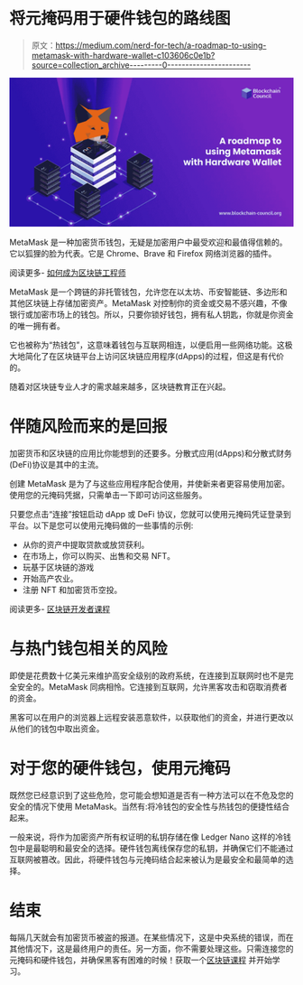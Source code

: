 # 将元掩码用于硬件钱包的路线图

> 原文：<https://medium.com/nerd-for-tech/a-roadmap-to-using-metamask-with-hardware-wallet-c103606c0e1b?source=collection_archive---------0----------------------->

![](img/88b252c2676d6800b810c08c8dcd59b3.png)

MetaMask 是一种加密货币钱包，无疑是加密用户中最受欢迎和最值得信赖的。它以狐狸的脸为代表。它是 Chrome、Brave 和 Firefox 网络浏览器的插件。

阅读更多- [如何成为区块链工程师](https://www.blockchain-council.org/blockchain/the-ultimate-guide-to-blockchain-engineer-job-description-and-salary/)

MetaMask 是一个跨链的非托管钱包，允许您在以太坊、币安智能链、多边形和其他区块链上存储加密资产。MetaMask 对控制你的资金或交易不感兴趣，不像银行或加密市场上的钱包。所以，只要你锁好钱包，拥有私人钥匙，你就是你资金的唯一拥有者。

它也被称为“热钱包”，这意味着钱包与互联网相连，以便启用一些网络功能。这极大地简化了在区块链平台上访问区块链应用程序(dApps)的过程，但这是有代价的。

随着对区块链专业人才的需求越来越多，区块链教育正在兴起。

# **伴随风险而来的是回报**

加密货币和区块链的应用比你能想到的还要多。分散式应用(dApps)和分散式财务(DeFi)协议是其中的主流。

创建 MetaMask 是为了与这些应用程序配合使用，并使新来者更容易使用加密。使用您的元掩码凭据，只需单击一下即可访问这些服务。

只要您点击“连接”按钮启动 dApp 或 DeFi 协议，您就可以使用元掩码凭证登录到平台。以下是您可以使用元掩码做的一些事情的示例:

*   从你的资产中提取贷款或放贷获利。
*   在市场上，你可以购买、出售和交易 NFT。
*   玩基于区块链的游戏
*   开始高产农业。
*   注册 NFT 和加密货币空投。

阅读更多- [区块链开发者课程](https://www.blockchain-council.org/certifications/certified-blockchain-developer/)

# **与热门钱包相关的风险**

即使是花费数十亿美元来维护高安全级别的政府系统，在连接到互联网时也不是完全安全的。MetaMask 同病相怜。它连接到互联网，允许黑客攻击和窃取消费者的资金。

黑客可以在用户的浏览器上远程安装恶意软件，以获取他们的资金，并进行更改以从他们的钱包中取出资金。

# **对于您的硬件钱包，使用元掩码**

既然您已经意识到了这些危险，您可能会想知道是否有一种方法可以在不危及您的安全的情况下使用 MetaMask。当然有:将冷钱包的安全性与热钱包的便捷性结合起来。

一般来说，将作为加密资产所有权证明的私钥存储在像 Ledger Nano 这样的冷钱包中是最聪明和最安全的选择。硬件钱包离线保存您的私钥，并确保它们不能通过互联网被篡改。因此，将硬件钱包与元掩码结合起来被认为是最安全和最简单的选择。

# **结束**

每隔几天就会有加密货币被盗的报道。在某些情况下，这是中央系统的错误，而在其他情况下，这是最终用户的责任。另一方面，你不需要处理这些。只需连接您的元掩码和硬件钱包，并确保黑客有困难的时候！获取一个[区块链课程](https://www.blockchain-council.org/blockchain-certification/) 并开始学习。